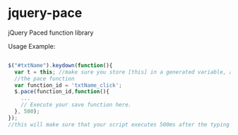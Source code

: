 # jquery-pace
jQuery Paced function library

Usage Example:
```js

$("#txtName").keydown(function(){
  var t = this; //make sure you store [this] in a generated variable, as it is no longer available inside 
  //the pace function
  var function_id = 'txtName_click';
  $.pace(function_id,function(){
    ...
    // Execute your save function here.
  }, 500);
});
//this will make sure that your script executes 500ms after the typing is complete.
```
